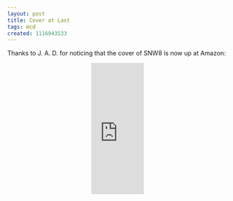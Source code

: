 ```yaml
---
layout: post
title: Cover at Last
tags: mcd
created: 1116943533
---
```

Thanks to J. A. D. for noticing that the cover of SNW8 is now up at Amazon:

<div style="text-align: center;">
<iframe src="http://rcm.amazon.com/e/cm?t=mcdema-20&o=1&p=8&l=as1&asins=1416503455&fc1=000000&=1&lc1=004477&bc1=000000&lt1=_blank&IS2=1&f=ifr&bg1=ffffff&f=ifr"  width="120" height="300" scrolling="no" marginwidth="0" marginheight="0" frameborder="0"></iframe>
</div>
